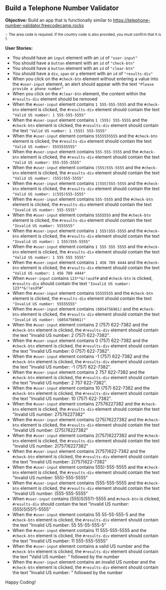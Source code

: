 ## Build a Telephone Number Validator
**Objective:** Build an app that is functionally similar to https://telephone-number-validator.freecodecamp.rocks

<sub>:bulb: The area code is required. If the country code is also provided, you must confirm that it is 1.</sub>

**User Stories:**

- You should have an `input` element with an `id` of `"user-input"`
- You should have a `button` element with an `id` of `"check-btn"`
- You should have a `button` element with an `id` of `"clear-btn"`
- You should have a `div`, `span` or `p` element with an `id` of `"results-div"`
- When you click on the `#check-btn` element without entering a value into the `#user-input` element, an alert should appear with the text `"Please provide a phone number"`
- When you click on the `#clear-btn` element, the content within the `#results-div` element should be removed
- When the `#user-input` element contains `1 555-555-5555` and the `#check-btn` element is clicked, the `#results-div` element should contain the text `"Valid US number: 1 555-555-5555"`
- When the `#user-input` element contains `1 (555) 555-5555` and the `#check-btn` element is clicked, the `#results-div` element should contain the text `"Valid US number: 1 (555) 555-5555"`
- When the `#user-input` element contains `5555555555` and the `#check-btn` element is clicked, the `#results-div` element should contain the text `"Valid US number: 5555555555"`
- When the `#user-input` element contains `555-555-5555` and the `#check-btn` element is clicked, the `#results-div` element should contain the text `"Valid US number: 555-555-5555"`
- When the `#user-input` element contains `(555)555-5555` and the `#check-btn` element is clicked, the `#results-div` element should contain the text `"Valid US number: (555)555-5555"`
- When the `#user-input` element contains `1(555)555-5555` and the `#check-btn` element is clicked, the `#results-div` element should contain the text `"Valid US number: 1(555)555-5555"`
- When the `#user-input` element contains `555-5555` and the `#check-btn` element is clicked, the `#results-div` element should contain the text `"Invalid US number: 555-5555"`
- When the `#user-input` element contains `5555555` and the `#check-btn` element is clicked, the `#results-div` element should contain the text `"Invalid US number: 5555555"`
- When the `#user-input` element contains `1 555)555-5555` and the `#check-btn` element is clicked, the `#results-div` element should contain the text `"Invalid US number: 1 555)555-5555"`
- When the `#user-input` element contains `1 555 555 5555` and the `#check-btn` element is clicked, the `#results-div` element should contain the text `"Valid US number: 1 555 555 5555"`
- When the `#user-input` element contains `1 456 789 4444` and the `#check-btn` element is clicked, the `#results-div` element should contain the text `"Valid US number: 1 456 789 4444"`
- When `#user-input` contains `123**&!!asdf#` and `#check-btn` is clicked, `#results-div` should contain the text `"Invalid US number: 123**&!!asdf#"`
- When the `#user-input` element contains `55555555` and the `#check-btn` element is clicked, the `#results-div` element should contain the text `"Invalid US number: 55555555"`
- When the `#user-input` element contains `(6054756961)` and the `#check-btn` element is clicked, the `#results-div` element should contain the text `"Invalid US number: (6054756961)"`
- When the `#user-input` element contains 2 (757) 622-7382 and the `#check-btn` element is clicked, the `#results-div` element should contain the text "Invalid US number: 2 (757) 622-7382".
- When the `#user-input` element contains 0 (757) 622-7382 and the `#check-btn` element is clicked, the `#results-div` element should contain the text "Invalid US number: 0 (757) 622-7382".
- When the `#user-input` element contains -1 (757) 622-7382 and the `#check-btn` element is clicked, the `#results-div` element should contain the text "Invalid US number: -1 (757) 622-7382".
- When the `#user-input` element contains 2 757 622-7382 and the `#check-btn` element is clicked, the `#results-div` element should contain the text "Invalid US number: 2 757 622-7382".
- When the `#user-input` element contains 10 (757) 622-7382 and the `#check-btn` element is clicked, the `#results-div` element should contain the text "Invalid US number: 10 (757) 622-7382".
- When the `#user-input` element contains 27576227382 and the `#check-btn` element is clicked, the `#results-div` element should contain the text "Invalid US number: 27576227382"
- When the `#user-input` element contains (275)76227382 and the `#check-btn` element is clicked, the `#results-div` element should contain the text "Invalid US number: (275)76227382"
- When the `#user-input` element contains 2(757)6227382 and the `#check-btn` element is clicked, the `#results-div` element should contain the text "Invalid US number: 2(757)6227382"
- When the `#user-input` element contains 2(757)622-7382 and the `#check-btn` element is clicked, the `#results-div` element should contain the text "Invalid US number: 2(757)622-7382"
- When the `#user-input` element contains 555)-555-5555 and the `#check-btn` element is clicked, the `#results-div` element should contain the text "Invalid US number: 555)-555-5555"
- When the `#user-input` element contains (555-555-5555 and the `#check-btn` element is clicked, the `#results-div` element should contain the text "Invalid US number: (555-555-5555"
- When `#user-input` contains (555)5(55?)-5555 and `#check-btn` is clicked, `#results-div` should contain the text "Invalid US number: (555)5(55?)-5555"
- When the `#user-input` element contains 55 55-55-555-5 and the `#check-btn` element is clicked, the `#results-div` element should contain the text "Invalid US number: 55 55-55-555-5"
- When the `#user-input` element contains 11 555-555-5555 and the `#check-btn` element is clicked, the `#results-div` element should contain the text "Invalid US number: 11 555-555-5555"
- When the `#user-input` element contains a valid US number and the `#check-btn` element is clicked, the `#results-div` element should contain the text "Valid US number: " followed by the number
- When the `#user-input` element contains an invalid US number and the `#check-btn` element is clicked, the `#results-div` element should contain the text "Invalid US number: " followed by the number

Happy Coding!
